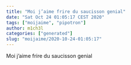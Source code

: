 ```yaml
---
title: "Moi j’aime frire du saucisson genial"
date: "Sat Oct 24 01:05:17 CEST 2020"
tags: ["moijaime", "pipotron"]
author: m1ch3l
categories: ["generated"]
slug: "moijaime/2020-10-24-01:05:17"
---
```


Moi j’aime frire du saucisson genial
